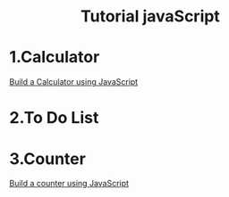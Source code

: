 <div align="center">
 
 # Tutorial javaScript
 
</div>

# 1.Calculator
[Build a Calculator using JavaScript](https://github.com/zeynabizadi/calculator)
# 2.To Do List
# 3.Counter
 [Build a counter using JavaScript](https://github.com/zeynabizadi/Counter-project)
 

